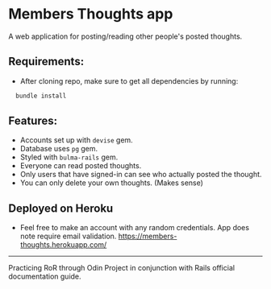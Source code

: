 # Members Thoughts app
A web application for posting/reading other people's posted thoughts.

## Requirements:
* After cloning repo, make sure to get all dependencies by running:
```ruby
  bundle install
```

## Features:
* Accounts set up with `devise` gem.
* Database uses `pg` gem.
* Styled with `bulma-rails` gem.
* Everyone can read posted thoughts.
* Only users that have signed-in can see who actually posted the thought.
* You can only delete your own thoughts. (Makes sense)

## Deployed on Heroku
* Feel free to make an account with any random credentials. App does note require email validation.
https://members-thoughts.herokuapp.com/

----------------------------
Practicing RoR through Odin Project in conjunction with Rails official documentation guide.
